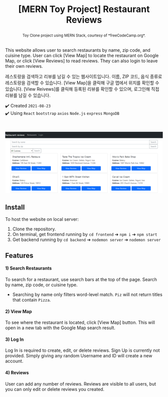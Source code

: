 <h1 align="center">[MERN Toy Project] Restaurant Reviews</h1>

<div align="center"><sub>Toy Clone project using MERN Stack, courtesy of *freeCodeCamp.org*.</sub></div><br/>

This website allows user to search restaurants by name, zip code, and cuisine type. User can click [View Map] to locate the restaurant on Google Map, or click [View Reviews] to read reviews. They can also login to leave their own reviews.

레스토랑을 검색하고 리뷰를 남길 수 있는 웹사이트입니다. 이름, ZIP 코드, 음식 종류로 레스토랑을 검색할 수 있습니다. [View Map]을 클릭해 구글 맵에서 위치를 확인할 수 있습니다. [View Reivews]를 클릭해 등록된 리뷰를 확인할 수 있으며, 로그인해 직접 리뷰를 남길 수 있습니다.

✔️ Created `2021-08-23`<br/>
✔️ Using `React` `bootstrap` `axios` `Node.js` `express` `MongoDB`<br/>

<br/>

![Restaurant_Review_Banner](./banner.png)  

## Install

To host the website on local server:
1. Clone the repository.
2. On terminal, get frontend running by `cd frontend` ➔ `npm i` ➔ `npm start`
3. Get backend running by `cd backend` ➔ `nodemon server` ➔ `nodemon server`

## Features

#### 1) Search Restaurants
To search for a restaurant, use search bars at the top of the page. Search by name, zip code, or cuisine type.

- Searching by name only filters word-level match. `Piz` will not return titles that contain `Pizza`.

#### 2) View Map
To see where the restaurant is located, click [View Map] button. This will open in a new tab with the Google Map search result.

#### 3) Log In
Log In is required to create, edit, or delete reviews. Sign Up is currently not provided. Simply giving any random Username and ID will create a new account. 

#### 4) Reviews
User can add any number of reviews. Reviews are visible to all users, but you can only edit or delete reviews you created.
